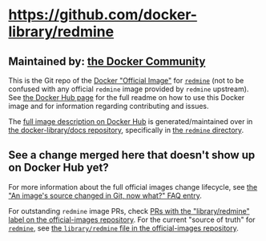 # https://github.com/docker-library/redmine

## Maintained by: [the Docker Community](https://github.com/docker-library/redmine)

This is the Git repo of the [Docker "Official Image"](https://github.com/docker-library/official-images#what-are-official-images) for [`redmine`](https://hub.docker.com/_/redmine/) (not to be confused with any official `redmine` image provided by `redmine` upstream). See [the Docker Hub page](https://hub.docker.com/_/redmine/) for the full readme on how to use this Docker image and for information regarding contributing and issues.

The [full image description on Docker Hub](https://hub.docker.com/_/redmine/) is generated/maintained over in [the docker-library/docs repository](https://github.com/docker-library/docs), specifically in [the `redmine` directory](https://github.com/docker-library/docs/tree/master/redmine).

## See a change merged here that doesn't show up on Docker Hub yet?

For more information about the full official images change lifecycle, see [the "An image's source changed in Git, now what?" FAQ entry](https://github.com/docker-library/faq#an-images-source-changed-in-git-now-what).

For outstanding `redmine` image PRs, check [PRs with the "library/redmine" label on the official-images repository](https://github.com/docker-library/official-images/labels/library%2Fredmine). For the current "source of truth" for [`redmine`](https://hub.docker.com/_/redmine/), see [the `library/redmine` file in the official-images repository](https://github.com/docker-library/official-images/blob/master/library/redmine).

<!-- THIS FILE IS GENERATED BY https://github.com/docker-library/docs/blob/master/generate-repo-stub-readme.sh -->
